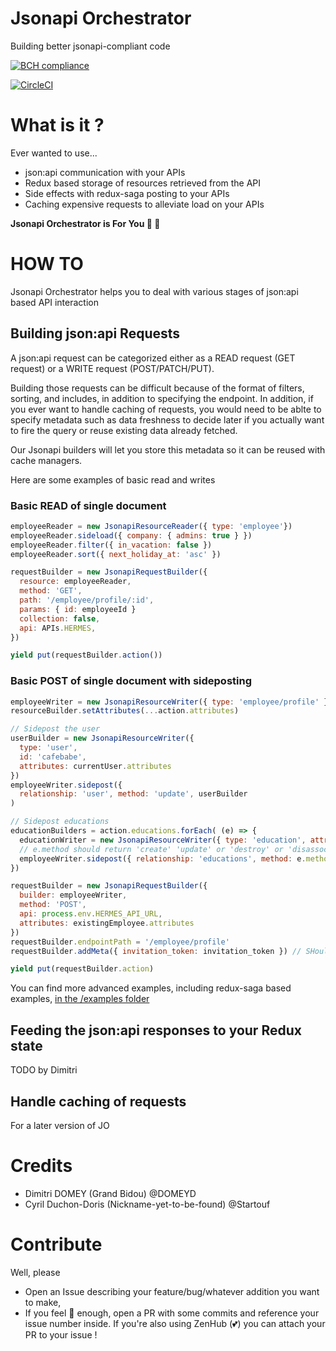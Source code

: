 # Jsonapi Orchestrator

Building better jsonapi-compliant code

[![BCH compliance](https://bettercodehub.com/edge/badge/MyJobGlasses/jsonapi-orchestrator?branch=master)](https://bettercodehub.com/)

[![CircleCI](https://circleci.com/gh/MyJobGlasses/jsonapi-orchestrator.svg?style=svg)](https://circleci.com/gh/MyJobGlasses/jsonapi-orchestrator)

# What is it ?

Ever wanted to use...
- json:api communication with your APIs
- Redux based storage of resources retrieved from the API
- Side effects with redux-saga posting to your APIs
- Caching expensive requests to alleviate load on your APIs

**Jsonapi Orchestrator is For You 🎁 🎉**

# HOW TO

Jsonapi Orchestrator helps you to deal with various stages of json:api based API interaction

## Building json:api Requests

A json:api request can be categorized either as a READ request (GET request) or a WRITE request (POST/PATCH/PUT).

Building those requests can be difficult because of the format of filters, sorting, and includes, in addition to specifying the endpoint. In addition, if you ever want to handle caching of requests, you would need to be ablte to specify metadata such as data freshness to decide later if you actually want to fire the query or reuse existing data already fetched.

Our Jsonapi builders will let you store this metadata so it can be reused with cache managers.

Here are some examples of basic read and writes

### Basic READ of single document

```javascript
employeeReader = new JsonapiResourceReader({ type: 'employee'})
employeeReader.sideload({ company: { admins: true } })
employeeReader.filter({ in_vacation: false })
employeeReader.sort({ next_holiday_at: 'asc' })

requestBuilder = new JsonapiRequestBuilder({
  resource: employeeReader,
  method: 'GET',
  path: '/employee/profile/:id',
  params: { id: employeeId }
  collection: false,
  api: APIs.HERMES,
})

yield put(requestBuilder.action())
```

### Basic POST of single document with sideposting

```javascript
employeeWriter = new JsonapiResourceWriter({ type: 'employee/profile' })
resourceBuilder.setAttributes(...action.attributes)

// Sidepost the user
userBuilder = new JsonapiResourceWriter({
  type: 'user',
  id: 'cafebabe',
  attributes: currentUser.attributes
})
employeeWriter.sidepost({
  relationship: 'user', method: 'update', userBuilder
)

// Sidepost educations
educationBuilders = action.educations.forEach( (e) => {
  educationWriter = new JsonapiResourceWriter({ type: 'education', attributes: e.attributes })
  // e.method should return 'create' 'update' or 'destroy' or 'disassociate'
  employeeWriter.sidepost({ relationship: 'educations', method: e.method, educationWriter)
})

requestBuilder = new JsonapiRequestBuilder({
  builder: employeeWriter,
  method: 'POST',
  api: process.env.HERMES_API_URL,
  attributes: existingEmployee.attributes
})
requestBuilder.endpointPath = '/employee/profile'
requestBuilder.addMeta({ invitation_token: invitation_token }) // SHould merge with existing metas

yield put(requestBuilder.action)
```

You can find more advanced examples, including redux-saga based examples, [in the /examples folder](./examples/)

## Feeding the json:api responses to your Redux state

TODO by Dimitri

## Handle caching of requests

For a later version of JO

# Credits

- Dimitri DOMEY (Grand Bidou) @DOMEYD
- Cyril Duchon-Doris (Nickname-yet-to-be-found) @Startouf

# Contribute

Well, please
- Open an Issue describing your feature/bug/whatever addition you want to make,
- If you feel 💪 enough, open a PR with some commits and reference your issue number inside. If you're also using ZenHub (💕) you can attach your PR to your issue !

